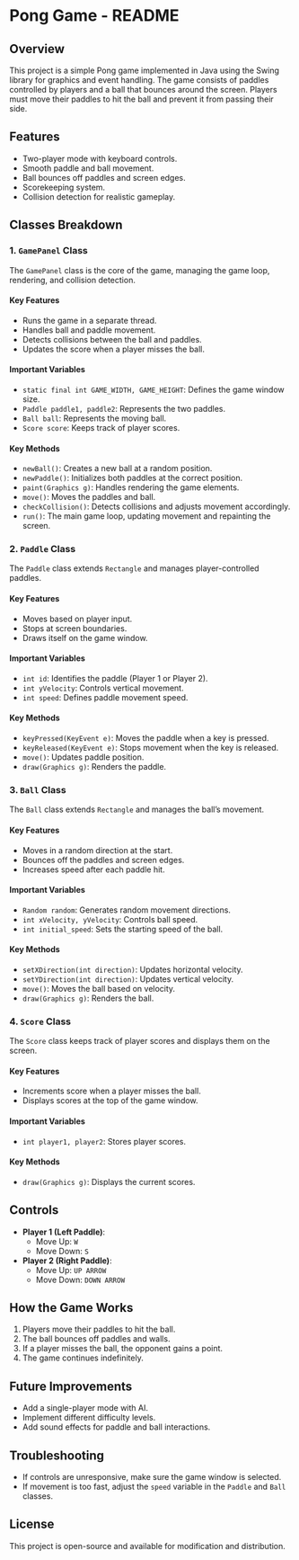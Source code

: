 # Pong Game - README

## Overview
This project is a simple Pong game implemented in Java using the Swing library for graphics and event handling. The game consists of paddles controlled by players and a ball that bounces around the screen. Players must move their paddles to hit the ball and prevent it from passing their side.

## Features
- Two-player mode with keyboard controls.
- Smooth paddle and ball movement.
- Ball bounces off paddles and screen edges.
- Scorekeeping system.
- Collision detection for realistic gameplay.

## Classes Breakdown
### 1. `GamePanel` Class
The `GamePanel` class is the core of the game, managing the game loop, rendering, and collision detection.

#### Key Features
- Runs the game in a separate thread.
- Handles ball and paddle movement.
- Detects collisions between the ball and paddles.
- Updates the score when a player misses the ball.

#### Important Variables
- `static final int GAME_WIDTH, GAME_HEIGHT`: Defines the game window size.
- `Paddle paddle1, paddle2`: Represents the two paddles.
- `Ball ball`: Represents the moving ball.
- `Score score`: Keeps track of player scores.

#### Key Methods
- `newBall()`: Creates a new ball at a random position.
- `newPaddle()`: Initializes both paddles at the correct position.
- `paint(Graphics g)`: Handles rendering the game elements.
- `move()`: Moves the paddles and ball.
- `checkCollision()`: Detects collisions and adjusts movement accordingly.
- `run()`: The main game loop, updating movement and repainting the screen.

### 2. `Paddle` Class
The `Paddle` class extends `Rectangle` and manages player-controlled paddles.

#### Key Features
- Moves based on player input.
- Stops at screen boundaries.
- Draws itself on the game window.

#### Important Variables
- `int id`: Identifies the paddle (Player 1 or Player 2).
- `int yVelocity`: Controls vertical movement.
- `int speed`: Defines paddle movement speed.

#### Key Methods
- `keyPressed(KeyEvent e)`: Moves the paddle when a key is pressed.
- `keyReleased(KeyEvent e)`: Stops movement when the key is released.
- `move()`: Updates paddle position.
- `draw(Graphics g)`: Renders the paddle.

### 3. `Ball` Class
The `Ball` class extends `Rectangle` and manages the ball’s movement.

#### Key Features
- Moves in a random direction at the start.
- Bounces off the paddles and screen edges.
- Increases speed after each paddle hit.

#### Important Variables
- `Random random`: Generates random movement directions.
- `int xVelocity, yVelocity`: Controls ball speed.
- `int initial_speed`: Sets the starting speed of the ball.

#### Key Methods
- `setXDirection(int direction)`: Updates horizontal velocity.
- `setYDirection(int direction)`: Updates vertical velocity.
- `move()`: Moves the ball based on velocity.
- `draw(Graphics g)`: Renders the ball.

### 4. `Score` Class
The `Score` class keeps track of player scores and displays them on the screen.

#### Key Features
- Increments score when a player misses the ball.
- Displays scores at the top of the game window.

#### Important Variables
- `int player1, player2`: Stores player scores.

#### Key Methods
- `draw(Graphics g)`: Displays the current scores.

## Controls
- **Player 1 (Left Paddle)**:
  - Move Up: `W`
  - Move Down: `S`
- **Player 2 (Right Paddle)**:
  - Move Up: `UP ARROW`
  - Move Down: `DOWN ARROW`

## How the Game Works
1. Players move their paddles to hit the ball.
2. The ball bounces off paddles and walls.
3. If a player misses the ball, the opponent gains a point.
4. The game continues indefinitely.

## Future Improvements
- Add a single-player mode with AI.
- Implement different difficulty levels.
- Add sound effects for paddle and ball interactions.

## Troubleshooting
- If controls are unresponsive, make sure the game window is selected.
- If movement is too fast, adjust the `speed` variable in the `Paddle` and `Ball` classes.

## License
This project is open-source and available for modification and distribution.

